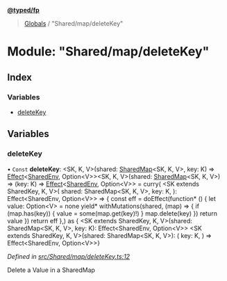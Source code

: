 **[@typed/fp](../README.md)**

> [Globals](../globals.md) / "Shared/map/deleteKey"

# Module: "Shared/map/deleteKey"

## Index

### Variables

* [deleteKey](_shared_map_deletekey_.md#deletekey)

## Variables

### deleteKey

• `Const` **deleteKey**: \<SK, K, V>(shared: [SharedMap](../interfaces/_shared_map_sharedmap_.sharedmap.md)\<SK, K, V>, key: K) => [Effect](_effect_effect_.effect.md)\<[SharedEnv](../interfaces/_shared_core_services_sharedenv_.sharedenv.md), Option\<V>>\<SK, K, V>(shared: [SharedMap](../interfaces/_shared_map_sharedmap_.sharedmap.md)\<SK, K, V>) => (key: K) => [Effect](_effect_effect_.effect.md)\<[SharedEnv](../interfaces/_shared_core_services_sharedenv_.sharedenv.md), Option\<V>> = curry( \<SK extends SharedKey, K, V>( shared: SharedMap\<SK, K, V>, key: K, ): Effect\<SharedEnv, Option\<V>> => { const eff = doEffect(function* () { let value: Option\<V> = none yield* withMutations(shared, (map) => { if (map.has(key)) { value = some(map.get(key)!) } map.delete(key) }) return value }) return eff },) as { \<SK extends SharedKey, K, V>(shared: SharedMap\<SK, K, V>, key: K): Effect\<SharedEnv, Option\<V>> \<SK extends SharedKey, K, V>(shared: SharedMap\<SK, K, V>): ( key: K, ) => Effect\<SharedEnv, Option\<V>>}

*Defined in [src/Shared/map/deleteKey.ts:12](https://github.com/TylorS/typed-fp/blob/6ccb290/src/Shared/map/deleteKey.ts#L12)*

Delete a Value in a SharedMap
